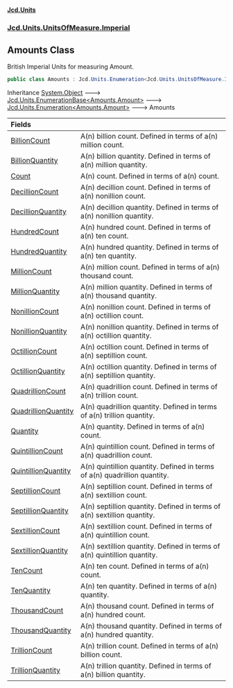 #### [Jcd.Units](index.md 'index')
### [Jcd.Units.UnitsOfMeasure.Imperial](Jcd.Units.UnitsOfMeasure.Imperial.md 'Jcd.Units.UnitsOfMeasure.Imperial')

## Amounts Class

British Imperial Units for measuring Amount.

```csharp
public class Amounts : Jcd.Units.Enumeration<Jcd.Units.UnitsOfMeasure.Imperial.Amounts, Jcd.Units.UnitTypes.Amount>
```

Inheritance [System.Object](https://docs.microsoft.com/en-us/dotnet/api/System.Object 'System.Object') &#129106; [Jcd.Units.EnumerationBase&lt;](Jcd.Units.EnumerationBase_TEnumeration,T_.md 'Jcd.Units.EnumerationBase<TEnumeration,T>')[Amounts](Jcd.Units.UnitsOfMeasure.Imperial.Amounts.md 'Jcd.Units.UnitsOfMeasure.Imperial.Amounts')[,](Jcd.Units.EnumerationBase_TEnumeration,T_.md 'Jcd.Units.EnumerationBase<TEnumeration,T>')[Amount](Jcd.Units.UnitTypes.Amount.md 'Jcd.Units.UnitTypes.Amount')[&gt;](Jcd.Units.EnumerationBase_TEnumeration,T_.md 'Jcd.Units.EnumerationBase<TEnumeration,T>') &#129106; [Jcd.Units.Enumeration&lt;](Jcd.Units.Enumeration_TEnumeration,T_.md 'Jcd.Units.Enumeration<TEnumeration,T>')[Amounts](Jcd.Units.UnitsOfMeasure.Imperial.Amounts.md 'Jcd.Units.UnitsOfMeasure.Imperial.Amounts')[,](Jcd.Units.Enumeration_TEnumeration,T_.md 'Jcd.Units.Enumeration<TEnumeration,T>')[Amount](Jcd.Units.UnitTypes.Amount.md 'Jcd.Units.UnitTypes.Amount')[&gt;](Jcd.Units.Enumeration_TEnumeration,T_.md 'Jcd.Units.Enumeration<TEnumeration,T>') &#129106; Amounts

| Fields | |
| :--- | :--- |
| [BillionCount](Jcd.Units.UnitsOfMeasure.Imperial.Amounts.BillionCount.md 'Jcd.Units.UnitsOfMeasure.Imperial.Amounts.BillionCount') | A(n) billion count. Defined in terms of a(n) million count. |
| [BillionQuantity](Jcd.Units.UnitsOfMeasure.Imperial.Amounts.BillionQuantity.md 'Jcd.Units.UnitsOfMeasure.Imperial.Amounts.BillionQuantity') | A(n) billion quantity. Defined in terms of a(n) million quantity. |
| [Count](Jcd.Units.UnitsOfMeasure.Imperial.Amounts.Count.md 'Jcd.Units.UnitsOfMeasure.Imperial.Amounts.Count') | A(n) count. Defined in terms of a(n)  count. |
| [DecillionCount](Jcd.Units.UnitsOfMeasure.Imperial.Amounts.DecillionCount.md 'Jcd.Units.UnitsOfMeasure.Imperial.Amounts.DecillionCount') | A(n) decillion count. Defined in terms of a(n) nonillion count. |
| [DecillionQuantity](Jcd.Units.UnitsOfMeasure.Imperial.Amounts.DecillionQuantity.md 'Jcd.Units.UnitsOfMeasure.Imperial.Amounts.DecillionQuantity') | A(n) decillion quantity. Defined in terms of a(n) nonillion quantity. |
| [HundredCount](Jcd.Units.UnitsOfMeasure.Imperial.Amounts.HundredCount.md 'Jcd.Units.UnitsOfMeasure.Imperial.Amounts.HundredCount') | A(n) hundred count. Defined in terms of a(n) ten count. |
| [HundredQuantity](Jcd.Units.UnitsOfMeasure.Imperial.Amounts.HundredQuantity.md 'Jcd.Units.UnitsOfMeasure.Imperial.Amounts.HundredQuantity') | A(n) hundred quantity. Defined in terms of a(n) ten quantity. |
| [MillionCount](Jcd.Units.UnitsOfMeasure.Imperial.Amounts.MillionCount.md 'Jcd.Units.UnitsOfMeasure.Imperial.Amounts.MillionCount') | A(n) million count. Defined in terms of a(n) thousand count. |
| [MillionQuantity](Jcd.Units.UnitsOfMeasure.Imperial.Amounts.MillionQuantity.md 'Jcd.Units.UnitsOfMeasure.Imperial.Amounts.MillionQuantity') | A(n) million quantity. Defined in terms of a(n) thousand quantity. |
| [NonillionCount](Jcd.Units.UnitsOfMeasure.Imperial.Amounts.NonillionCount.md 'Jcd.Units.UnitsOfMeasure.Imperial.Amounts.NonillionCount') | A(n) nonillion count. Defined in terms of a(n) octillion count. |
| [NonillionQuantity](Jcd.Units.UnitsOfMeasure.Imperial.Amounts.NonillionQuantity.md 'Jcd.Units.UnitsOfMeasure.Imperial.Amounts.NonillionQuantity') | A(n) nonillion quantity. Defined in terms of a(n) octillion quantity. |
| [OctillionCount](Jcd.Units.UnitsOfMeasure.Imperial.Amounts.OctillionCount.md 'Jcd.Units.UnitsOfMeasure.Imperial.Amounts.OctillionCount') | A(n) octillion count. Defined in terms of a(n) septillion count. |
| [OctillionQuantity](Jcd.Units.UnitsOfMeasure.Imperial.Amounts.OctillionQuantity.md 'Jcd.Units.UnitsOfMeasure.Imperial.Amounts.OctillionQuantity') | A(n) octillion quantity. Defined in terms of a(n) septillion quantity. |
| [QuadrillionCount](Jcd.Units.UnitsOfMeasure.Imperial.Amounts.QuadrillionCount.md 'Jcd.Units.UnitsOfMeasure.Imperial.Amounts.QuadrillionCount') | A(n) quadrillion count. Defined in terms of a(n) trillion count. |
| [QuadrillionQuantity](Jcd.Units.UnitsOfMeasure.Imperial.Amounts.QuadrillionQuantity.md 'Jcd.Units.UnitsOfMeasure.Imperial.Amounts.QuadrillionQuantity') | A(n) quadrillion quantity. Defined in terms of a(n) trillion quantity. |
| [Quantity](Jcd.Units.UnitsOfMeasure.Imperial.Amounts.Quantity.md 'Jcd.Units.UnitsOfMeasure.Imperial.Amounts.Quantity') | A(n) quantity. Defined in terms of a(n)  count. |
| [QuintillionCount](Jcd.Units.UnitsOfMeasure.Imperial.Amounts.QuintillionCount.md 'Jcd.Units.UnitsOfMeasure.Imperial.Amounts.QuintillionCount') | A(n) quintillion count. Defined in terms of a(n) quadrillion count. |
| [QuintillionQuantity](Jcd.Units.UnitsOfMeasure.Imperial.Amounts.QuintillionQuantity.md 'Jcd.Units.UnitsOfMeasure.Imperial.Amounts.QuintillionQuantity') | A(n) quintillion quantity. Defined in terms of a(n) quadrillion quantity. |
| [SeptillionCount](Jcd.Units.UnitsOfMeasure.Imperial.Amounts.SeptillionCount.md 'Jcd.Units.UnitsOfMeasure.Imperial.Amounts.SeptillionCount') | A(n) septillion count. Defined in terms of a(n) sextillion count. |
| [SeptillionQuantity](Jcd.Units.UnitsOfMeasure.Imperial.Amounts.SeptillionQuantity.md 'Jcd.Units.UnitsOfMeasure.Imperial.Amounts.SeptillionQuantity') | A(n) septillion quantity. Defined in terms of a(n) sextillion quantity. |
| [SextillionCount](Jcd.Units.UnitsOfMeasure.Imperial.Amounts.SextillionCount.md 'Jcd.Units.UnitsOfMeasure.Imperial.Amounts.SextillionCount') | A(n) sextillion count. Defined in terms of a(n) quintillion count. |
| [SextillionQuantity](Jcd.Units.UnitsOfMeasure.Imperial.Amounts.SextillionQuantity.md 'Jcd.Units.UnitsOfMeasure.Imperial.Amounts.SextillionQuantity') | A(n) sextillion quantity. Defined in terms of a(n) quintillion quantity. |
| [TenCount](Jcd.Units.UnitsOfMeasure.Imperial.Amounts.TenCount.md 'Jcd.Units.UnitsOfMeasure.Imperial.Amounts.TenCount') | A(n) ten count. Defined in terms of a(n)  count. |
| [TenQuantity](Jcd.Units.UnitsOfMeasure.Imperial.Amounts.TenQuantity.md 'Jcd.Units.UnitsOfMeasure.Imperial.Amounts.TenQuantity') | A(n) ten quantity. Defined in terms of a(n)  quantity. |
| [ThousandCount](Jcd.Units.UnitsOfMeasure.Imperial.Amounts.ThousandCount.md 'Jcd.Units.UnitsOfMeasure.Imperial.Amounts.ThousandCount') | A(n) thousand count. Defined in terms of a(n) hundred count. |
| [ThousandQuantity](Jcd.Units.UnitsOfMeasure.Imperial.Amounts.ThousandQuantity.md 'Jcd.Units.UnitsOfMeasure.Imperial.Amounts.ThousandQuantity') | A(n) thousand quantity. Defined in terms of a(n) hundred quantity. |
| [TrillionCount](Jcd.Units.UnitsOfMeasure.Imperial.Amounts.TrillionCount.md 'Jcd.Units.UnitsOfMeasure.Imperial.Amounts.TrillionCount') | A(n) trillion count. Defined in terms of a(n) billion count. |
| [TrillionQuantity](Jcd.Units.UnitsOfMeasure.Imperial.Amounts.TrillionQuantity.md 'Jcd.Units.UnitsOfMeasure.Imperial.Amounts.TrillionQuantity') | A(n) trillion quantity. Defined in terms of a(n) billion quantity. |
